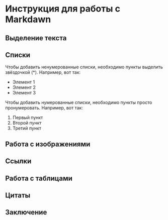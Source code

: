 # Инструкция для работы с Markdawn

## Выделение текста

## Списки

Чтобы добавить ненумерованные списки, необходимо пункты выделить звёздочкой (*). Например, вот так:
* Элемент 1
* Элемент 2
* Элемент 3

Чтобы добавить нумерованные списки, необходимо пункты просто пронумеровать. Например, вот так:
1. Первый пункт
2. Второй пункт
3. Третий пункт

## Работа с изображениями

## Ссылки

## Работа с таблицами

## Цитаты

## Заключение